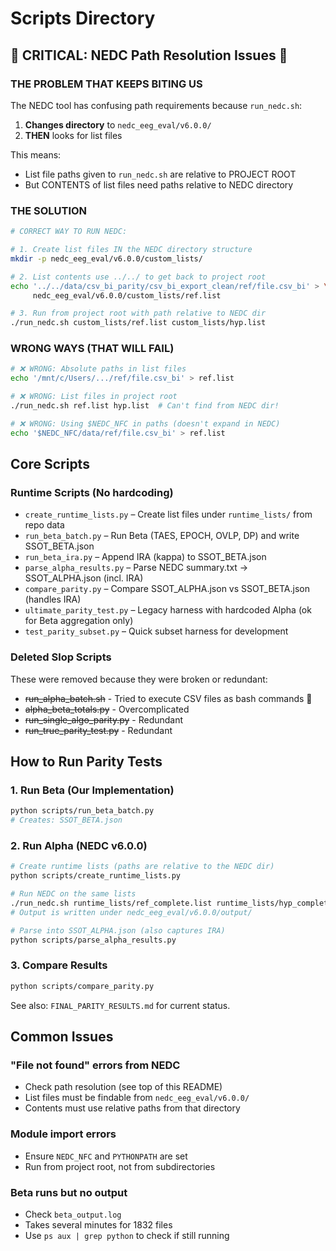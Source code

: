 # Scripts Directory

## 🚨 CRITICAL: NEDC Path Resolution Issues 🚨

### THE PROBLEM THAT KEEPS BITING US

The NEDC tool has confusing path requirements because `run_nedc.sh`:
1. **Changes directory** to `nedc_eeg_eval/v6.0.0/`
2. **THEN** looks for list files

This means:
- List file paths given to `run_nedc.sh` are relative to PROJECT ROOT
- But CONTENTS of list files need paths relative to NEDC directory

### THE SOLUTION

```bash
# CORRECT WAY TO RUN NEDC:

# 1. Create list files IN the NEDC directory structure
mkdir -p nedc_eeg_eval/v6.0.0/custom_lists/

# 2. List contents use ../../ to get back to project root
echo '../../data/csv_bi_parity/csv_bi_export_clean/ref/file.csv_bi' > \
     nedc_eeg_eval/v6.0.0/custom_lists/ref.list

# 3. Run from project root with path relative to NEDC dir
./run_nedc.sh custom_lists/ref.list custom_lists/hyp.list
```

### WRONG WAYS (THAT WILL FAIL)

```bash
# ❌ WRONG: Absolute paths in list files
echo '/mnt/c/Users/.../ref/file.csv_bi' > ref.list

# ❌ WRONG: List files in project root
./run_nedc.sh ref.list hyp.list  # Can't find from NEDC dir!

# ❌ WRONG: Using $NEDC_NFC in paths (doesn't expand in NEDC)
echo '$NEDC_NFC/data/ref/file.csv_bi' > ref.list
```

## Core Scripts

### Runtime Scripts (No hardcoding)

- `create_runtime_lists.py` – Create list files under `runtime_lists/` from repo data
- `run_beta_batch.py` – Run Beta (TAES, EPOCH, OVLP, DP) and write SSOT_BETA.json
- `run_beta_ira.py` – Append IRA (kappa) to SSOT_BETA.json
- `parse_alpha_results.py` – Parse NEDC summary.txt → SSOT_ALPHA.json (incl. IRA)
- `compare_parity.py` – Compare SSOT_ALPHA.json vs SSOT_BETA.json (handles IRA)
- `ultimate_parity_test.py` – Legacy harness with hardcoded Alpha (ok for Beta aggregation only)
- `test_parity_subset.py` – Quick subset harness for development

### Deleted Slop Scripts

These were removed because they were broken or redundant:
- ~~run_alpha_batch.sh~~ - Tried to execute CSV files as bash commands 🤦
- ~~alpha_beta_totals.py~~ - Overcomplicated
- ~~run_single_algo_parity.py~~ - Redundant
- ~~run_true_parity_test.py~~ - Redundant

## How to Run Parity Tests

### 1. Run Beta (Our Implementation)
```bash
python scripts/run_beta_batch.py
# Creates: SSOT_BETA.json
```

### 2. Run Alpha (NEDC v6.0.0)
```bash
# Create runtime lists (paths are relative to the NEDC dir)
python scripts/create_runtime_lists.py

# Run NEDC on the same lists
./run_nedc.sh runtime_lists/ref_complete.list runtime_lists/hyp_complete.list
# Output is written under nedc_eeg_eval/v6.0.0/output/

# Parse into SSOT_ALPHA.json (also captures IRA)
python scripts/parse_alpha_results.py
```

### 3. Compare Results
```bash
python scripts/compare_parity.py
```
See also: `FINAL_PARITY_RESULTS.md` for current status.

## Common Issues

### "File not found" errors from NEDC
- Check path resolution (see top of this README)
- List files must be findable from `nedc_eeg_eval/v6.0.0/`
- Contents must use relative paths from that directory

### Module import errors
- Ensure `NEDC_NFC` and `PYTHONPATH` are set
- Run from project root, not from subdirectories

### Beta runs but no output
- Check `beta_output.log`
- Takes several minutes for 1832 files
- Use `ps aux | grep python` to check if still running
